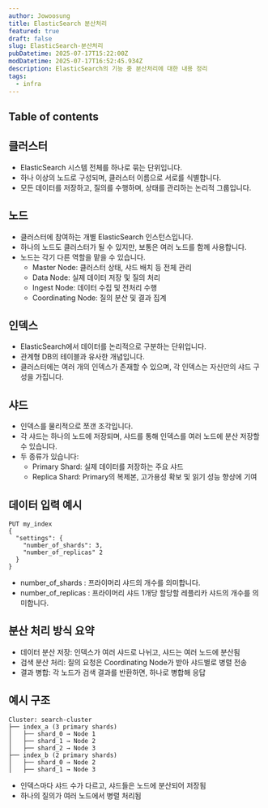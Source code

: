 ```yaml
---
author: Jowoosung
title: ElasticSearch 분산처리  
featured: true
draft: false
slug: ElasticSearch-분산처리   
pubDatetime: 2025-07-17T15:22:00Z
modDatetime: 2025-07-17T16:52:45.934Z
description: ElasticSearch의 기능 중 분산처리에 대한 내용 정리  
tags: 
  - infra
---  
```


## Table of contents

## 클러스터  
- ElasticSearch 시스템 전체를 하나로 묶는 단위입니다.  
- 하나 이상의 노드로 구성되며, 클러스터 이름으로 서로를 식별합니다.  
- 모든 데이터를 저장하고, 질의를 수행하며, 상태를 관리하는 논리적 그룹입니다.  

## 노드  
- 클러스터에 참여하는 개별 ElasticSearch 인스턴스입니다.  
- 하나의 노드도 클러스터가 될 수 있지만, 보통은 여러 노드를 함께 사용합니다.  
- 노드는 각기 다른 역할을 맡을 수 있습니다.  
    - Master Node: 클러스터 상태, 샤드 배치 등 전체 관리  
    - Data Node: 실제 데이터 저장 및 질의 처리  
    - Ingest Node: 데이터 수집 및 전처리 수행  
    - Coordinating Node: 질의 분산 및 결과 집계  

## 인덱스  
- ElasticSearch에서 데이터를 논리적으로 구분하는 단위입니다.  
- 관계형 DB의 테이블과 유사한 개념입니다.  
- 클러스터에는 여러 개의 인덱스가 존재할 수 있으며, 각 인덱스는 자신만의 샤드 구성을 가집니다.  

## 샤드  
- 인덱스를 물리적으로 쪼갠 조각입니다.  
- 각 샤드는 하나의 노드에 저장되며, 샤드를 통해 인덱스를 여러 노드에 분산 저장할 수 있습니다.  
- 두 종류가 있습니다:
    - Primary Shard: 실제 데이터를 저장하는 주요 샤드  
    - Replica Shard: Primary의 복제본, 고가용성 확보 및 읽기 성능 향상에 기여  


## 데이터 입력 예시  
```
PUT my_index
{
  "settings": {
    "number_of_shards": 3,
    "number_of_replicas" 2
  }
}
```
- number_of_shards : 프라이머리 샤드의 개수를 의미합니다.  
- number_of_replicas : 프라이머리 샤드 1개당 할당할 레플리카 샤드의 개수를 의미합니다.  

## 분산 처리 방식 요약  
- 데이터 분산 저장: 인덱스가 여러 샤드로 나뉘고, 샤드는 여러 노드에 분산됨  
- 검색 분산 처리: 질의 요청은 Coordinating Node가 받아 샤드별로 병렬 전송  
- 결과 병합: 각 노드가 검색 결과를 반환하면, 하나로 병합해 응답  

## 예시 구조  
```
Cluster: search-cluster
├── index_a (3 primary shards)
│   ├── shard_0 → Node 1
│   ├── shard_1 → Node 2
│   ├── shard_2 → Node 3
├── index_b (2 primary shards)
│   ├── shard_0 → Node 2
│   ├── shard_1 → Node 3
```
- 인덱스마다 샤드 수가 다르고, 샤드들은 노드에 분산되어 저장됨  
- 하나의 질의가 여러 노드에서 병렬 처리됨  
